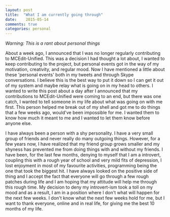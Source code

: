 ```yaml
---
layout: post
title:  "What I am currently going through"
date:    2015-05-14
comments: true
categories: personal
---
```

*Warning: This is a rant about personal things*


About a week ago, I announced that I was no longer regularly contributing to MCEdit-Unified.
This was a decision I had thought a lot about, I wanted to keep contributing to the project,
but personal events got in the way of my motivation, creativity, and regular mood. Now I have mentioned
a little about these 'personal events' both in my tweets and through Skype conversations. I believe this is
the best way to put it down so I can get it out of my system and maybe relay what is going on in my head to others.
I wanted to write this post about a day after I announced that my contributions to MCEdit-Unified were coming to an
end, but there was one catch, I wanted to tell someone in my life about what was going on with me first. This person
helped me break out of my shell and got me to do things that a few weeks ago, would've been impossible for me. I wanted
them to know how much it meant to me and I wanted to let them know before anyone else.

I have always been a person with a shy personality. I have a very small group of friends and never really
do many outgoing things. However, for a few years now, I have realized that my friend group grows smaller and my
shyness has prevented me from doing things with and without my friends. I have been, for the last few months,
denying to myself that I am a introvert, coupling this with a rough year of school and very mild fits of depression,
I lost enjoyment in most of my favourite activities, programming being the one that took the biggest hit. I have always
looked on the positive side of thing and I accept the fact that everyone will go through a few rough patches during life and
I am hoping that my attitude will help me through this rough time. My decision to deny my introvert-ism took a toll on my mood and as a result, 
I am in a position where I don't what will happen for the next few weeks. I don't know what the next few weeks hold for me, but I want to thank 
everyone, online and in real life, for giving me the best 10 months of my life.

